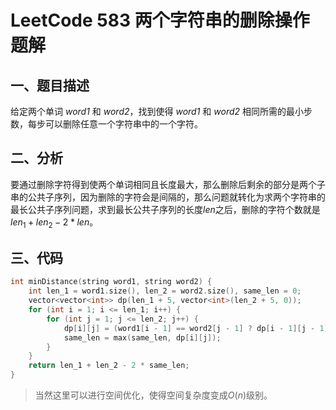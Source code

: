 # LeetCode 583 两个字符串的删除操作 题解

## 一、题目描述

给定两个单词 *word1* 和 *word2*，找到使得 *word1* 和 *word2* 相同所需的最小步数，每步可以删除任意一个字符串中的一个字符。



## 二、分析

要通过删除字符得到使两个单词相同且长度最大，那么删除后剩余的部分是两个子串的公共子序列，因为删除的字符会是间隔的，那么问题就转化为求两个字符串的最长公共子序列问题，求到最长公共子序列的长度$len$之后，删除的字符个数就是$len_1+len_2-2 * len$。



## 三、代码

```c++
int minDistance(string word1, string word2) {
    int len_1 = word1.size(), len_2 = word2.size(), same_len = 0;
    vector<vector<int>> dp(len_1 + 5, vector<int>(len_2 + 5, 0));
    for (int i = 1; i <= len_1; i++) {
        for (int j = 1; j <= len_2; j++) {
            dp[i][j] = (word1[i - 1] == word2[j - 1] ? dp[i - 1][j - 1] + 1  : max(dp[i][j - 1], dp[i - 1][j]));
            same_len = max(same_len, dp[i][j]);
        }
    }
    return len_1 + len_2 - 2 * same_len;
}
```

> 当然这里可以进行空间优化，使得空间复杂度变成$O(n)$级别。

